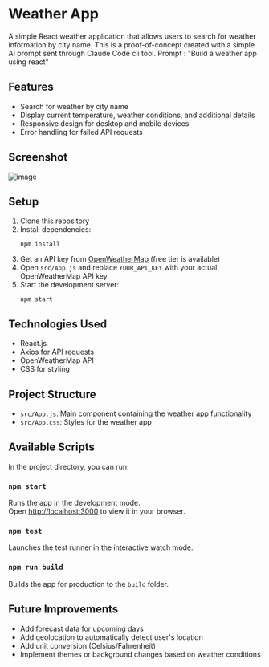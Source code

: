 # Weather App

A simple React weather application that allows users to search for weather information by city name. This is a proof-of-concept created with a simple AI prompt sent through Claude Code cli tool.
Prompt : "Build a weather app using react"

## Features

- Search for weather by city name
- Display current temperature, weather conditions, and additional details
- Responsive design for desktop and mobile devices
- Error handling for failed API requests

## Screenshot
![image](https://github.com/user-attachments/assets/1aefcebc-27f9-47a2-bd09-da489f9591ae)


## Setup

1. Clone this repository
2. Install dependencies:
   ```
   npm install
   ```
3. Get an API key from [OpenWeatherMap](https://openweathermap.org/api) (free tier is available)
4. Open `src/App.js` and replace `YOUR_API_KEY` with your actual OpenWeatherMap API key
5. Start the development server:
   ```
   npm start
   ```

## Technologies Used

- React.js
- Axios for API requests
- OpenWeatherMap API
- CSS for styling

## Project Structure

- `src/App.js`: Main component containing the weather app functionality
- `src/App.css`: Styles for the weather app

## Available Scripts

In the project directory, you can run:

### `npm start`

Runs the app in the development mode.\
Open [http://localhost:3000](http://localhost:3000) to view it in your browser.

### `npm test`

Launches the test runner in the interactive watch mode.

### `npm run build`

Builds the app for production to the `build` folder.

## Future Improvements

- Add forecast data for upcoming days
- Add geolocation to automatically detect user's location
- Add unit conversion (Celsius/Fahrenheit)
- Implement themes or background changes based on weather conditions
